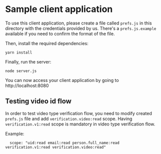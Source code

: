 # Sample client application

To use this client application, please create a file called `prefs.js` in this
directory with the credentials provided by us. There's a `prefs.js.example`
available if you need to confirm the format of the file.

Then, install the required dependencies:

```
yarn install
```

Finally, run the server:

```
node server.js
```

You can now access your client application by going to http://localhost:8080

## Testing video id flow

In order to test video type verification flow, you need to modify created `prefs.js` file and add `verification.video:read` scope. Having `verification.v1:read` scope is mandatory in video type verification flow.

Example:

```
  scope: "uid:read email:read person.full_name:read verification.v1:read verification.video:read"
```
